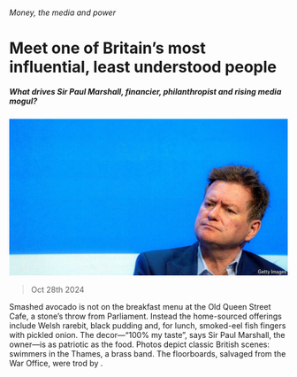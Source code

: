 ###### Money, the media and power

# Meet one of Britain’s most influential, least understood people 

##### What drives Sir Paul Marshall, financier, philanthropist and rising media mogul? 

![image](images/20241102_BRP501.jpg) 

> Oct 28th 2024 

Smashed avocado is not on the breakfast menu at the Old Queen Street Cafe, a stone’s throw from Parliament. Instead the home-sourced offerings include Welsh rarebit, black pudding and, for lunch, smoked-eel fish fingers with pickled onion. The decor—“100% my taste”, says Sir Paul Marshall, the owner—is as patriotic as the food. Photos depict classic British scenes: swimmers in the Thames, a brass band. The floorboards, salvaged from the War Office, were trod by .

